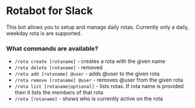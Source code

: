 # Rotabot for Slack

This bot allows you to setup and manage daily rotas.
Currently only a daily, weekday rota is are supported.

### What commands are available?
* `/rota create [rotaname]` - creates a rota with the given name 
* `/rota delete [rotaname]` - removed
* `/rota add [rotaname] @user` - adds @user to the given rota
* `/rota remove [rotaname] @user` - removes @user from the given rota
* `/rota list [rotaname|optional]` - lists rotas. If rota name is provided then it lists the members of that rota
* `/rota [rotaname]` - shows who is currently active on the rota
